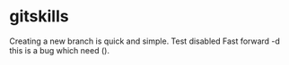 # gitskills
Creating a new branch is quick and simple.
Test disabled Fast forward -d
this is a bug which need ().
